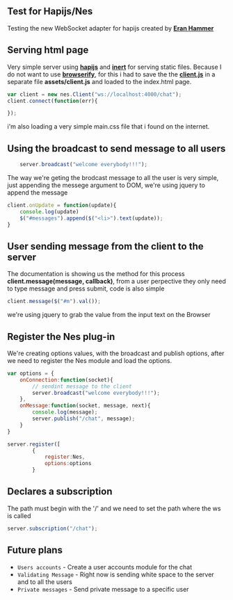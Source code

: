 ## Test for Hapijs/Nes
Testing the new WebSocket adapter for hapijs created by [**Eran Hammer**](https://github.com/hueniverse)

## Serving html page
Very simple server using [**hapijs**](https://www.npmjs.com/package/hapi) and [**inert**](https://www.npmjs.com/package/inert) for serving static files. Because I do not want to use [**browserify**](https://www.npmjs.com/package/browserify),
for this i had to save the the [**client.js**](https://github.com/hapijs/nes/blob/master/lib/client.js) in a separate file **assets/client.js** and loaded to the index.html page.
```js
var client = new nes.Client("ws://localhost:4000/chat");
client.connect(function(err){

});
```
i'm also loading a very simple main.css file that i found on the internet.

## Using the broadcast to send message to all users

```js
    server.broadcast("welcome everybody!!!");
```

The way we're geting the brodcast message to all the user is very simple, just appending the messege argument to DOM, we're using jquery to append the message
```js
client.onUpdate = function(update){
    console.log(update)
    $("#messages").append($("<li>").text(update));
}
```

## User sending message from the client to the server
The documentation is showing us the method for this process **client.message(message, callback)**, from a user perpective they only need to type message and press submit, code is also simple
```js
client.message($("#m").val());

```
we're using jquery to grab the value from the input text on the Browser

## Register the Nes plug-in
We're creating options values, with the broadcast and publish options, after we need to register the Nes module and load the options.
```js
var options = {
    onConnection:function(socket){
        // sendint message to the client
        server.broadcast("welcome everybody!!!");
    },
    onMessage:function(socket, message, next){
        console.log(message);
        server.publish("/chat", message);
    }
}

server.register([
        {
            register:Nes,
            options:options
        }
```
## Declares a subscription
The path must begin with the '/' and we need to set the path where the ws is called
```js
server.subscription("/chat");
```

## Future plans
- `Users accounts` - Create a user accounts module for the chat
- `Validating Message` - Right now is sending white space to the server and to all the users
- `Private messages` - Send private message to a specific user
